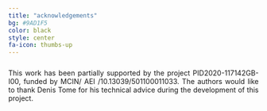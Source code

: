 ```yaml
---
title: "acknowledgements"
bg: #9AD1F5
color: black
style: center
fa-icon: thumbs-up
---
```


<div style="text-align: justify; margin-top: 25px;">
    This work has been partially supported by the project PID2020-117142GB-I00, funded by MCIN/ AEI /10.13039/501100011033. The authors would like to thank Denis Tome for his technical advice during the development of this project.
</div>
